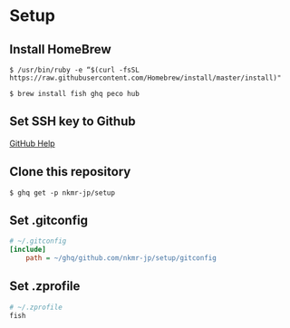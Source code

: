 # Setup

## Install HomeBrew

```shell
$ /usr/bin/ruby -e “$(curl -fsSL https://raw.githubusercontent.com/Homebrew/install/master/install)"
```

```shell
$ brew install fish ghq peco hub
```

## Set SSH key to Github

[GitHub Help](https://help.github.com/en/github/authenticating-to-github/generating-a-new-ssh-key-and-adding-it-to-the-ssh-agent)

## Clone this repository
```shell
$ ghq get -p nkmr-jp/setup
```

## Set .gitconfig
```ini
# ~/.gitconfig
[include]
    path = ~/ghq/github.com/nkmr-jp/setup/gitconfig
```

## Set .zprofile
```sh
# ~/.zprofile
fish
```
